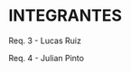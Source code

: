 # INTEGRANTES

<!-- aqui van los nombres de los integrantes -->

Req. 3 - Lucas Ruiz

Req. 4 - Julian Pinto
